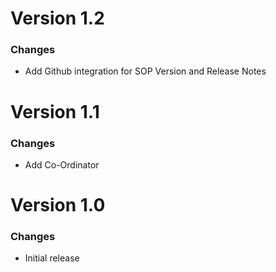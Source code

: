 # Version 1.2

### Changes
  * Add Github integration for SOP Version and Release Notes

# Version 1.1

### Changes
  * Add Co-Ordinator

# Version 1.0

### Changes
  * Initial release
